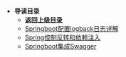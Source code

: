 * **导读目录**
  * [**返回上级目录**](../README)
  * [Springboot配置logback日志详解](Springboot配置logback日志详解)
  * [Spring控制反转和依赖注入](Spring控制反转和依赖注入)
  * [Springboot集成Swagger](Springboot集成Swagger)

